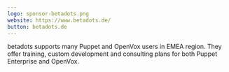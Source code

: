 ```yaml
---
logo: sponsor-betadots.png
website: https://www.betadots.de/
button: betadots.de
---
```

betadots supports many Puppet and OpenVox users in EMEA region.
They offer training, custom development and consulting plans for both Puppet Enterprise and OpenVox.
